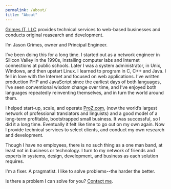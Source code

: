 ```yaml
---
permalink: /about/
title: "About"
---
```


[Grimes IT, LLC](/) provides technical services to web-based businesses and conducts original reasearch and development.

I’m Jason Grimes, owner and Principal Engineer. 

I’ve been doing this for a long time.
I started out as a network engineer in Silicon Valley in the 1990s, installing computer labs and Internet connections at public schools. Later I was a system administrator, in Unix, Windows, and then upstart Linux. 
I learned to program in C, C++ and Java. 
I fell in love with the Internet and focused on web applications. 
I’ve written production PHP and JavaScript since the earliest days of both languages, 
I've seen conventional wisdom change over time,
and I’ve enjoyed both languages repeatedly reinventing themselves, 
and in turn the world around them.

I helped start-up, scale, and operate [ProZ.com](https://www.proz.com/),
(now the world’s largest network of professional translators and linguists)
and a good model of a long-term profitable, bootstrapped small business.
It was successful, so I did it a long time.
Eventually it felt like time to go out on my own again.
Now I provide technical services to select clients,
and conduct my own research and development.

Though I have no employees, there is no such thing as a one man band, 
at least not in business or technology. 
I turn to my network of friends and experts in systems, design, development, and business as each solution requires.

I'm a fixer. A pragmatist. I like to solve problems--the harder the better. 

Is there a problem I can solve for you? [Contact me](/contact/).